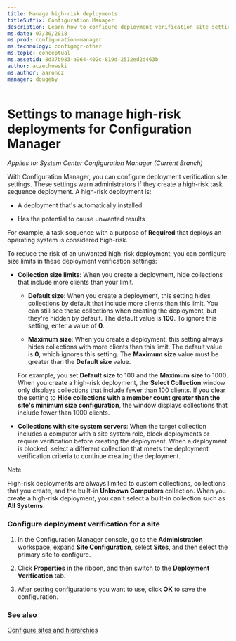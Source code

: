 ```yaml
---
title: Manage high-risk deployments
titleSuffix: Configuration Manager
description: Learn how to configure deployment verification site settings in Configuration Manager to warn admins if they create a high-risk deployment.
ms.date: 07/30/2018
ms.prod: configuration-manager
ms.technology: configmgr-other
ms.topic: conceptual
ms.assetid: 8d37b983-a964-402c-819d-2512ed2d463b
author: aczechowski
ms.author: aaroncz
manager: dougeby
---
```

# Settings to manage high-risk deployments for Configuration Manager

*Applies to: System Center Configuration Manager (Current Branch)*


With Configuration Manager, you can configure deployment verification site settings. These settings warn administrators if they create a high-risk task sequence deployment. A high-risk deployment is:  

-   A deployment that's automatically installed  

-   Has the potential to cause unwanted results  

For example, a task sequence with a purpose of **Required** that deploys an operating system is considered high-risk.  

To reduce the risk of an unwanted high-risk deployment, you can configure size limits in these deployment verification settings:  

-   **Collection size limits**: When you create a deployment, hide collections that include more clients than your limit.  

     -   **Default size**: When you create a deployment, this setting hides collections by default that include more clients than this limit. You can still see these collections when creating the deployment, but they're hidden by default. The default value is **100**. To ignore this setting, enter a value of **0**.  

     -   **Maximum size**: When you create a deployment, this setting always hides collections with more clients than this limit. The default value is **0**, which ignores this setting. The **Maximum size** value must be greater than the **Default size** value.  

     For example, you set **Default size** to 100 and the **Maximum size** to 1000. When you create a high-risk deployment, the **Select Collection** window only displays collections that include fewer than 100 clients. If you clear the setting to **Hide collections with a member count greater than the site's minimum size configuration**, the window displays collections that include fewer than 1000 clients.  

-   **Collections with site system servers**: When the target collection includes a computer with a site system role, block deployments or require verification before creating the deployment. When a deployment is blocked, select a different collection that meets the deployment verification criteria to continue creating the deployment.  

> [!NOTE]  
>  High-risk deployments are always limited to custom collections, collections that you create, and the built-in **Unknown Computers** collection. When you create a high-risk deployment, you can't select a built-in collection such as **All Systems**.  

### Configure deployment verification for a site  

1.  In the Configuration Manager console, go to the **Administration** workspace, expand **Site Configuration**, select **Sites**, and then select the primary site to configure.  

2.  Click **Properties** in the ribbon, and then switch to the **Deployment Verification** tab.  

3.  After setting configurations you want to use, click **OK** to save the configuration.  


### See also  
 [Configure sites and hierarchies](/sccm/core/servers/deploy/configure/configure-sites-and-hierarchies)
